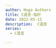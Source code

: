 ```yaml
---
author: Hugo Authors
title: C语言-指针
date: 2022-05-12
description:  C语言
series:
  - C语言

---
```

```

```
<!--more-->
